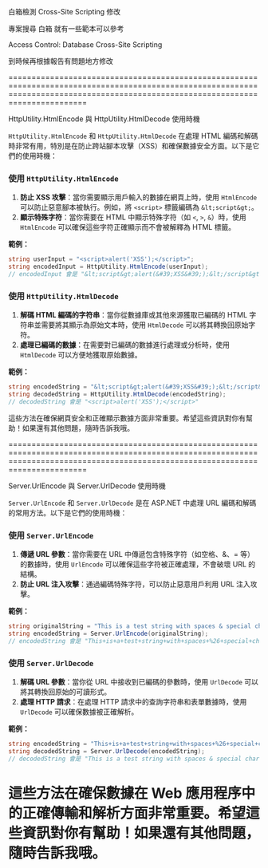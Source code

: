 白箱檢測 Cross-Site Scripting 修改

專案搜尋 白箱 就有一些範本可以參考

Access Control: Database
Cross-Site Scripting
 
到時候再根據報告有問題地方修改

===================================================================================================================================================================================

HttpUtility.HtmlEncode 與 HttpUtility.HtmlDecode 使用時機

`HttpUtility.HtmlEncode` 和 `HttpUtility.HtmlDecode` 在處理 HTML 編碼和解碼時非常有用，特別是在防止跨站腳本攻擊（XSS）和確保數據安全方面。以下是它們的使用時機：

### 使用 `HttpUtility.HtmlEncode`
1. **防止 XSS 攻擊**：當你需要顯示用戶輸入的數據在網頁上時，使用 `HtmlEncode` 可以防止惡意腳本被執行。例如，將 `<script>` 標籤編碼為 `&lt;script&gt;`。
2. **顯示特殊字符**：當你需要在 HTML 中顯示特殊字符（如 `<`, `>`, `&`）時，使用 `HtmlEncode` 可以確保這些字符正確顯示而不會被解釋為 HTML 標籤。

**範例：**
```csharp
string userInput = "<script>alert('XSS');</script>";
string encodedInput = HttpUtility.HtmlEncode(userInput);
// encodedInput 會是 "&lt;script&gt;alert(&#39;XSS&#39;);&lt;/script&gt;"
```

### 使用 `HttpUtility.HtmlDecode`
1. **解碼 HTML 編碼的字符串**：當你從數據庫或其他來源獲取已編碼的 HTML 字符串並需要將其顯示為原始文本時，使用 `HtmlDecode` 可以將其轉換回原始字符。
2. **處理已編碼的數據**：在需要對已編碼的數據進行處理或分析時，使用 `HtmlDecode` 可以方便地獲取原始數據。

**範例：**
```csharp
string encodedString = "&lt;script&gt;alert(&#39;XSS&#39;);&lt;/script&gt;";
string decodedString = HttpUtility.HtmlDecode(encodedString);
// decodedString 會是 "<script>alert('XSS');</script>"
```

這些方法在確保網頁安全和正確顯示數據方面非常重要。希望這些資訊對你有幫助！如果還有其他問題，隨時告訴我哦。

===================================================================================================================================================================================

Server.UrlEncode 與 Server.UrlDecode 使用時機

`Server.UrlEncode` 和 `Server.UrlDecode` 是在 ASP.NET 中處理 URL 編碼和解碼的常用方法。以下是它們的使用時機：

### 使用 `Server.UrlEncode`
1. **傳遞 URL 參數**：當你需要在 URL 中傳遞包含特殊字符（如空格、&、= 等）的數據時，使用 `UrlEncode` 可以確保這些字符被正確處理，不會破壞 URL 的結構。
2. **防止 URL 注入攻擊**：通過編碼特殊字符，可以防止惡意用戶利用 URL 注入攻擊。

**範例：**
```csharp
string originalString = "This is a test string with spaces & special characters!";
string encodedString = Server.UrlEncode(originalString);
// encodedString 會是 "This+is+a+test+string+with+spaces+%26+special+characters%21"
```

### 使用 `Server.UrlDecode`
1. **解碼 URL 參數**：當你從 URL 中接收到已編碼的參數時，使用 `UrlDecode` 可以將其轉換回原始的可讀形式。
2. **處理 HTTP 請求**：在處理 HTTP 請求中的查詢字符串和表單數據時，使用 `UrlDecode` 可以確保數據被正確解析。

**範例：**
```csharp
string encodedString = "This+is+a+test+string+with+spaces+%26+special+characters%21";
string decodedString = Server.UrlDecode(encodedString);
// decodedString 會是 "This is a test string with spaces & special characters!"
```

這些方法在確保數據在 Web 應用程序中的正確傳輸和解析方面非常重要。希望這些資訊對你有幫助！如果還有其他問題，隨時告訴我哦。
===================================================================================================================================================================================
